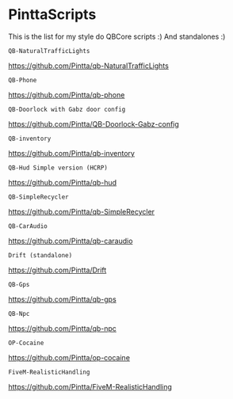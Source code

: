 # PinttaScripts 
This is the list for my style do QBCore scripts :)
And standalones :)

```
QB-NaturalTrafficLights
```
https://github.com/Pintta/qb-NaturalTrafficLights
```
QB-Phone
```
https://github.com/Pintta/qb-phone
```
QB-Doorlock with Gabz door config
```
https://github.com/Pintta/QB-Doorlock-Gabz-config
```
QB-inventory
```
https://github.com/Pintta/qb-inventory
```
QB-Hud Simple version (HCRP)
```
https://github.com/Pintta/qb-hud
```
QB-SimpleRecycler
```
https://github.com/Pintta/qb-SimpleRecycler
```
QB-CarAudio
```
https://github.com/Pintta/qb-caraudio
```
Drift (standalone)
```
https://github.com/Pintta/Drift
```
QB-Gps
```
https://github.com/Pintta/qb-gps
```
QB-Npc
```
https://github.com/Pintta/qb-npc
```
OP-Cocaine
```
https://github.com/Pintta/op-cocaine
```
FiveM-RealisticHandling
```
https://github.com/Pintta/FiveM-RealisticHandling
